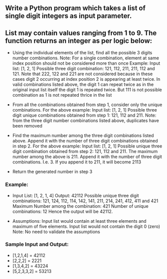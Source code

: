## Write a Python program which takes a list of single digit integers as input parameter. 
## List may contain values ranging from 1 to 9. The function returns an integer as per logic below: 

* Using the individual elements of the list, find all the possible 3 digits number combinations.
Note: For a single combination, element at same index position should not be considered more than once
Example: Input list: [1, 2, 1] 
Possible three digit combination: 121, 112, 211, 211, 112 and 121. 
Note that 222, 122 and 221 are not considered because in these cases digit 2 occurring at index position 2 is appearing at least twice. In valid combinations listed above, the digit 1 can repeat twice as in the original input list itself the digit 1 is repeated twice. But 111 is not possible combination as 1 is not repeated thrice in the list

* From all the combinations obtained from step 1, consider only the unique combinations.
For the above example: Input list: [1, 2, 1] 
Possible three digit unique combinations obtained from step 1: 121, 112 and 211. 
Note: from the three digit number combinations listed above, duplicates have been removed

* Find the maximum number among the three digit combinations listed above. Append it with the number of three digit combinations obtained in step 2.
For the above example: Input list: [1, 2, 1] 
Possible unique three digit combination obtained from step 2: 121, 112 and 211. 
The maximum number among the above is 211. Append it with the number of three digit combinations. I.e. 3. If you append it to 211, it will become 2113

* Return the generated number in step 3

### Example: 
* Input List: [1, 2, 1, 4]
  Output: 42112
  Possible unique three digit combinations: 121, 124, 112, 114, 142, 141, 211, 214, 241, 412, 411 and 421
  Maximum Number among the combination: 421
  Number of unique combinations: 12
  Hence the output will be 42112.

* Assumptions: 
  Input list would contain at least three elements and maximum of five elements.
  Input list would not contain the digit 0 (zero) 
  Note: No need to validate the assumptions

### Sample Input and Output:
* [1,2,1,4] = 42112
* [2,2,2] = 2221
* [1,3,4,2] = 43224
* [5,2,3,3,2] = 53213
